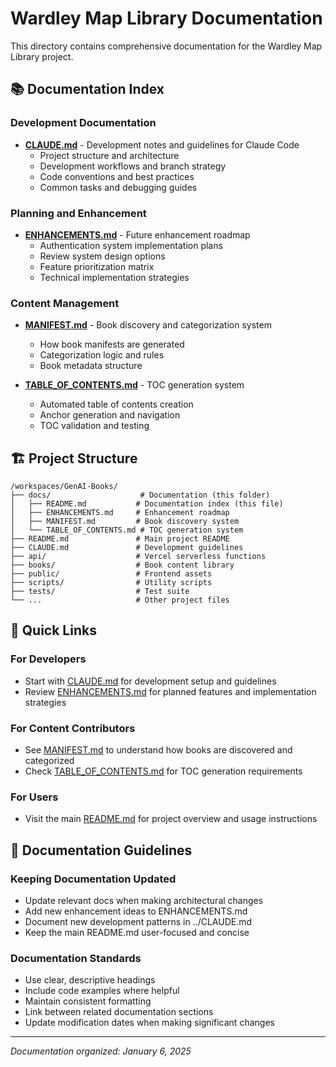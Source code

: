 # Wardley Map Library Documentation

This directory contains comprehensive documentation for the Wardley Map Library project.

## 📚 Documentation Index

### Development Documentation
- **[CLAUDE.md](../CLAUDE.md)** - Development notes and guidelines for Claude Code
  - Project structure and architecture
  - Development workflows and branch strategy
  - Code conventions and best practices
  - Common tasks and debugging guides

### Planning and Enhancement
- **[ENHANCEMENTS.md](./ENHANCEMENTS.md)** - Future enhancement roadmap
  - Authentication system implementation plans
  - Review system design options
  - Feature prioritization matrix
  - Technical implementation strategies

### Content Management
- **[MANIFEST.md](./MANIFEST.md)** - Book discovery and categorization system
  - How book manifests are generated
  - Categorization logic and rules
  - Book metadata structure

- **[TABLE_OF_CONTENTS.md](./TABLE_OF_CONTENTS.md)** - TOC generation system
  - Automated table of contents creation
  - Anchor generation and navigation
  - TOC validation and testing

## 🏗️ Project Structure

```
/workspaces/GenAI-Books/
├── docs/                    # Documentation (this folder)
│   ├── README.md           # Documentation index (this file)
│   ├── ENHANCEMENTS.md     # Enhancement roadmap
│   ├── MANIFEST.md         # Book discovery system
│   └── TABLE_OF_CONTENTS.md # TOC generation system
├── README.md               # Main project README  
├── CLAUDE.md               # Development guidelines
├── api/                    # Vercel serverless functions
├── books/                  # Book content library
├── public/                 # Frontend assets
├── scripts/                # Utility scripts
├── tests/                  # Test suite
└── ...                     # Other project files
```

## 🎯 Quick Links

### For Developers
- Start with [CLAUDE.md](../CLAUDE.md) for development setup and guidelines
- Review [ENHANCEMENTS.md](./ENHANCEMENTS.md) for planned features and implementation strategies

### For Content Contributors
- See [MANIFEST.md](./MANIFEST.md) to understand how books are discovered and categorized
- Check [TABLE_OF_CONTENTS.md](./TABLE_OF_CONTENTS.md) for TOC generation requirements

### For Users
- Visit the main [README.md](../README.md) for project overview and usage instructions

## 📝 Documentation Guidelines

### Keeping Documentation Updated
- Update relevant docs when making architectural changes
- Add new enhancement ideas to ENHANCEMENTS.md
- Document new development patterns in ../CLAUDE.md
- Keep the main README.md user-focused and concise

### Documentation Standards
- Use clear, descriptive headings
- Include code examples where helpful
- Maintain consistent formatting
- Link between related documentation sections
- Update modification dates when making significant changes

---

*Documentation organized: January 6, 2025*
